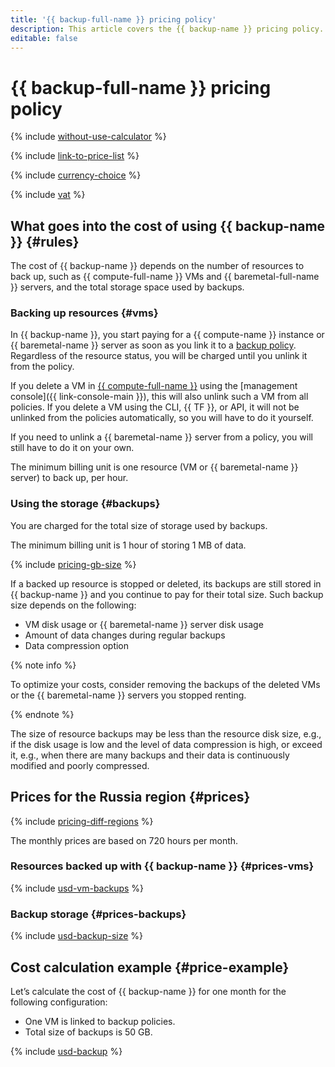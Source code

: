 ```yaml
---
title: '{{ backup-full-name }} pricing policy'
description: This article covers the {{ backup-name }} pricing policy.
editable: false
---
```


# {{ backup-full-name }} pricing policy


{% include [without-use-calculator](../_includes/pricing/without-use-calculator.md) %}

{% include [link-to-price-list](../_includes/pricing/link-to-price-list.md) %}

{% include [currency-choice](../_includes/pricing/currency-choice.md) %}

{% include [vat](../_includes/vat.md) %}

## What goes into the cost of using {{ backup-name }} {#rules}

The cost of {{ backup-name }} depends on the number of resources to back up, such as {{ compute-full-name }} VMs and {{ baremetal-full-name }} servers, and the total storage space used by backups.

### Backing up resources {#vms}

In {{ backup-name }}, you start paying for a {{ compute-name }} instance or {{ baremetal-name }} server as soon as you link it to a [backup policy](./concepts/policy.md). Regardless of the resource status, you will be charged until you unlink it from the policy.

If you delete a VM in [{{ compute-full-name }}](../compute/) using the [management console]({{ link-console-main }}), this will also unlink such a VM from all policies. If you delete a VM using the CLI, {{ TF }}, or API, it will not be unlinked from the policies automatically, so you will have to do it yourself.

If you need to unlink a {{ baremetal-name }} server from a policy, you will still have to do it on your own.

The minimum billing unit is one resource (VM or {{ baremetal-name }} server) to back up, per hour.

### Using the storage {#backups}

You are charged for the total size of storage used by backups.

The minimum billing unit is 1 hour of storing 1 MB of data.

{% include [pricing-gb-size](../_includes/pricing-gb-size.md) %}

If a backed up resource is stopped or deleted, its backups are still stored in {{ backup-name }} and you continue to pay for their total size. Such backup size depends on the following:
* VM disk usage or {{ baremetal-name }} server disk usage
* Amount of data changes during regular backups
* Data compression option

{% note info %}

To optimize your costs, consider removing the backups of the deleted VMs or the {{ baremetal-name }} servers you stopped renting.

{% endnote %}

The size of resource backups may be less than the resource disk size, e.g., if the disk usage is low and the level of data compression is high, or exceed it, e.g., when there are many backups and their data is continuously modified and poorly compressed.



## Prices for the Russia region {#prices}



{% include [pricing-diff-regions](../_includes/pricing-diff-regions.md) %}

The monthly prices are based on 720 hours per month.

### Resources backed up with {{ backup-name }} {#prices-vms}




{% include [usd-vm-backups](../_pricing/backup/usd-vm-backups.md) %}


### Backup storage {#prices-backups}




{% include [usd-backup-size](../_pricing/backup/usd-backup-size.md) %}


## Cost calculation example {#price-example}

Let’s calculate the cost of {{ backup-name }} for one month for the following configuration:
* One VM is linked to backup policies.
* Total size of backups is 50 GB.




{% include [usd-backup](../_pricing_examples/backup/usd.md) %}

